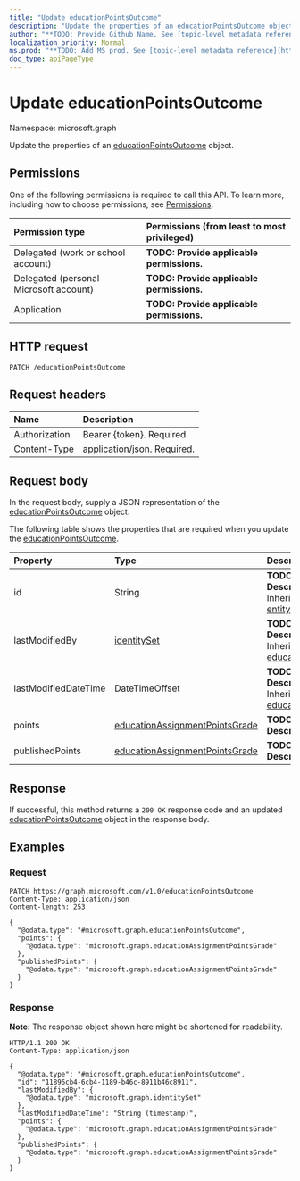 ```yaml
---
title: "Update educationPointsOutcome"
description: "Update the properties of an educationPointsOutcome object."
author: "**TODO: Provide Github Name. See [topic-level metadata reference](https://msgo.azurewebsites.net/add/document/guidelines/metadata.html#topic-level-metadata)**"
localization_priority: Normal
ms.prod: "**TODO: Add MS prod. See [topic-level metadata reference](https://msgo.azurewebsites.net/add/document/guidelines/metadata.html#topic-level-metadata)**"
doc_type: apiPageType
---
```


# Update educationPointsOutcome
Namespace: microsoft.graph



Update the properties of an [educationPointsOutcome](../resources/educationpointsoutcome.md) object.

## Permissions
One of the following permissions is required to call this API. To learn more, including how to choose permissions, see [Permissions](/graph/permissions-reference).

|Permission type|Permissions (from least to most privileged)|
|:---|:---|
|Delegated (work or school account)|**TODO: Provide applicable permissions.**|
|Delegated (personal Microsoft account)|**TODO: Provide applicable permissions.**|
|Application|**TODO: Provide applicable permissions.**|

## HTTP request

<!-- {
  "blockType": "ignored"
}
-->
``` http
PATCH /educationPointsOutcome
```

## Request headers
|Name|Description|
|:---|:---|
|Authorization|Bearer {token}. Required.|
|Content-Type|application/json. Required.|

## Request body
In the request body, supply a JSON representation of the [educationPointsOutcome](../resources/educationpointsoutcome.md) object.

The following table shows the properties that are required when you update the [educationPointsOutcome](../resources/educationpointsoutcome.md).

|Property|Type|Description|
|:---|:---|:---|
|id|String|**TODO: Add Description** Inherited from [entity](../resources/entity.md)|
|lastModifiedBy|[identitySet](../resources/identityset.md)|**TODO: Add Description** Inherited from [educationOutcome](../resources/educationoutcome.md)|
|lastModifiedDateTime|DateTimeOffset|**TODO: Add Description** Inherited from [educationOutcome](../resources/educationoutcome.md)|
|points|[educationAssignmentPointsGrade](../resources/educationassignmentpointsgrade.md)|**TODO: Add Description**|
|publishedPoints|[educationAssignmentPointsGrade](../resources/educationassignmentpointsgrade.md)|**TODO: Add Description**|



## Response

If successful, this method returns a `200 OK` response code and an updated [educationPointsOutcome](../resources/educationpointsoutcome.md) object in the response body.

## Examples

### Request
<!-- {
  "blockType": "request",
  "name": "update_educationpointsoutcome"
}
-->
``` http
PATCH https://graph.microsoft.com/v1.0/educationPointsOutcome
Content-Type: application/json
Content-length: 253

{
  "@odata.type": "#microsoft.graph.educationPointsOutcome",
  "points": {
    "@odata.type": "microsoft.graph.educationAssignmentPointsGrade"
  },
  "publishedPoints": {
    "@odata.type": "microsoft.graph.educationAssignmentPointsGrade"
  }
}
```


### Response
**Note:** The response object shown here might be shortened for readability.
<!-- {
  "blockType": "response",
  "truncated": true
}
-->
``` http
HTTP/1.1 200 OK
Content-Type: application/json

{
  "@odata.type": "#microsoft.graph.educationPointsOutcome",
  "id": "11896cb4-6cb4-1189-b46c-8911b46c8911",
  "lastModifiedBy": {
    "@odata.type": "microsoft.graph.identitySet"
  },
  "lastModifiedDateTime": "String (timestamp)",
  "points": {
    "@odata.type": "microsoft.graph.educationAssignmentPointsGrade"
  },
  "publishedPoints": {
    "@odata.type": "microsoft.graph.educationAssignmentPointsGrade"
  }
}
```

